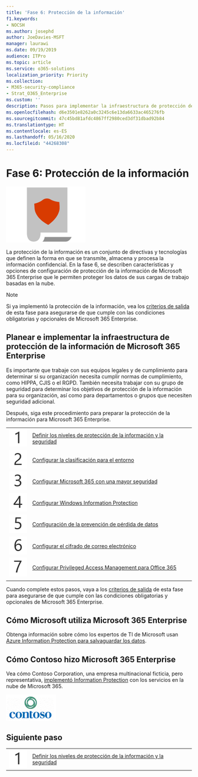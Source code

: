 ```yaml
---
title: 'Fase 6: Protección de la información'
f1.keywords:
- NOCSH
ms.author: josephd
author: JoeDavies-MSFT
manager: laurawi
ms.date: 09/19/2019
audience: ITPro
ms.topic: article
ms.service: o365-solutions
localization_priority: Priority
ms.collection:
- M365-security-compliance
- Strat_O365_Enterprise
ms.custom: ''
description: Pasos para implementar la infraestructura de protección de la información para Microsoft 365 Enterprise.
ms.openlocfilehash: d6e3501e8262a0c3245c6e13da6633ac465276fb
ms.sourcegitcommit: 47c45bd81afdc4867ff2980ced3df31dbad92b84
ms.translationtype: HT
ms.contentlocale: es-ES
ms.lasthandoff: 05/16/2020
ms.locfileid: "44268308"
---
```

# <a name="phase-6-information-protection"></a>Fase 6: Protección de la información

![Fase 6: Protección de la información](../media/deploy-foundation-infrastructure/infoprotection_icon.png)

La protección de la información es un conjunto de directivas y tecnologías que definen la forma en que se transmite, almacena y procesa la información confidencial. En la fase 6, se describen características y opciones de configuración de protección de la información de Microsoft 365 Enterprise que le permiten proteger los datos de sus cargas de trabajo basadas en la nube.

>[!Note]
>Si ya implementó la protección de la información, vea los [criterios de salida](infoprotect-exit-criteria.md) de esta fase para asegurarse de que cumple con las condiciones obligatorias y opcionales de Microsoft 365 Enterprise.
>

## <a name="plan-and-deploy-your-microsoft-365-enterprise-information-protection-infrastructure"></a>Planear e implementar la infraestructura de protección de la información de Microsoft 365 Enterprise 

Es importante que trabaje con sus equipos legales y de cumplimiento para determinar si su organización necesita cumplir normas de cumplimiento, como HIPPA, CJIS o el RGPD. También necesita trabajar con su grupo de seguridad para determinar los objetivos de protección de la información para su organización, así como para departamentos o grupos que necesiten seguridad adicional.

Después, siga este procedimiento para preparar la protección de la información para Microsoft 365 Enterprise.

|||
|:-------|:-----|
|![Paso 1](../media/stepnumbers/Step1.png)|[Definir los niveles de protección de la información y la seguridad](infoprotect-define-sec-infoprotect-levels.md)|
|![Paso 2](../media/stepnumbers/Step2.png)|[Configurar la clasificación para el entorno](infoprotect-configure-classification.md)|
|![Paso 3](../media/stepnumbers/Step3.png)|[Configurar Microsoft 365 con una mayor seguridad](infoprotect-configure-increased-security-office-365.md)|
|![Paso 4](../media/stepnumbers/Step4.png)|[Configurar Windows Information Protection](infoprotect-deploy-windows-information-protection.md)|
|![Paso 5](../media/stepnumbers/Step5.png)|[Configuración de la prevención de pérdida de datos](infoprotect-data-loss-prevention.md)|
|![Paso 6](../media/stepnumbers/Step6.png)|[Configurar el cifrado de correo electrónico](infoprotect-email-encryption.md)|
|![Paso 7](../media/stepnumbers/Step7.png)|[Configurar Privileged Access Management para Office 365](infoprotect-configure-privileged-access-management.md)|
|||

Cuando complete estos pasos, vaya a los [criterios de salida](infoprotect-exit-criteria.md) de esta fase para asegurarse de que cumple con las condiciones obligatorias y opcionales de Microsoft 365 Enterprise.

## <a name="how-microsoft-does-microsoft-365-enterprise"></a>Cómo Microsoft utiliza Microsoft 365 Enterprise

Obtenga información sobre cómo los expertos de TI de Microsoft usan [Azure Information Protection para salvaguardar los datos](https://www.microsoft.com/itshowcase/deploying-and-managing-microsoft-365#primaryR9).

## <a name="how-contoso-did-microsoft-365-enterprise"></a>Cómo Contoso hizo Microsoft 365 Enterprise

Vea cómo Contoso Corporation, una empresa multinacional ficticia, pero representativa, [implementó Information Protection](contoso-info-protect.md) con los servicios en la nube de Microsoft 365.

![Contoso Corporation](../media/contoso-overview/contoso-icon.png)

## <a name="next-step"></a>Siguiente paso

|||
|:-------|:-----|
|![Paso 1](../media/stepnumbers/Step1.png)|[Definir los niveles de protección de la información y la seguridad](infoprotect-define-sec-infoprotect-levels.md)|


